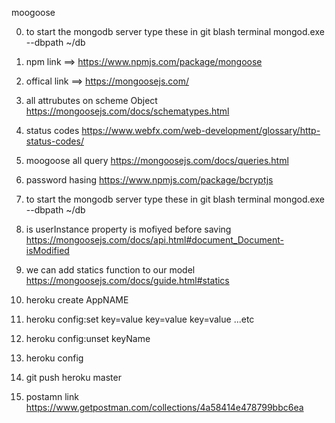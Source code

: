 moogoose

0. to start the mongodb server type these in git blash terminal mongod.exe --dbpath ~/db

1. npm link ==> https://www.npmjs.com/package/mongoose

2. offical link ==> https://mongoosejs.com/

3. all attrubutes on scheme Object
   https://mongoosejs.com/docs/schematypes.html

4. status codes https://www.webfx.com/web-development/glossary/http-status-codes/

5. moogoose all query
   https://mongoosejs.com/docs/queries.html

6. password hasing
   https://www.npmjs.com/package/bcryptjs

7. to start the mongodb server type these in git blash terminal
   mongod.exe --dbpath ~/db

8. is userInstance property is mofiyed before saving
   https://mongoosejs.com/docs/api.html#document_Document-isModified

9. we can add statics function to our model
   https://mongoosejs.com/docs/guide.html#statics

10. heroku create AppNAME

11. heroku config:set key=value key=value key=value ...etc

12. heroku config:unset keyName

13. heroku config

14. git push heroku master

15. postamn link
    https://www.getpostman.com/collections/4a58414e478799bbc6ea
